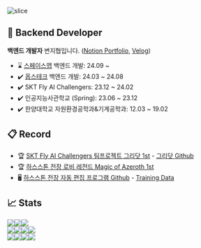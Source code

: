 ![slice](https://capsule-render.vercel.app/api?type=waving&color=auto&height=250&text=RIMGOSU)

## 🚀 Backend Developer

**백엔드 개발자** 변지협입니다. 
([Notion Portfolio](https://eastern-wedelia-243.notion.site/89ec005c7f2442609a0591f28625db7c), [Velog](https://velog.io/@rimgosu/posts)) 

- ⌛ [스페이스맵](https://www.spacemap42.com/) 백엔드 개발: 24.09 ~
- ✔️ [옵스테크](https://opstech.kr/) 백엔드 개발: 24.03 ~ 24.08
- ✔️ SKT Fly AI Challengers: 23.12 ~ 24.02 
- ✔️ 인공지능사관학교 (Spring): 23.06 ~ 23.12
- ✔️ 한양대학교 자원환경공학과&기계공학과: 12.03 ~ 19.02

## 📋 Record

- 🏆 [SKT Fly AI Challengers 팀프로젝트 그리닷 1st](https://www.trendw.kr/news/articleView.html?idxno=10603) - [그리닷 Github](https://github.com/GreeDot/greedot)
- 🏆 [하스스톤 전장 로비 레전드 Magic of Azeroth 1st](https://esports.gg/news/hearthstone/rimgosu-wins-battlegrounds-lobby-legends/)
- 🖥️ [하스스톤 전장 자동 편집 프로그램 Github](https://github.com/rimgosu/autoeditor) - [Training Data](https://github.com/rimgosu/auto-editor-train-backup)

## 📈 Stats

<img src="https://img.shields.io/badge/nestjs-E0234E?style=for-the-badge&logo=nestjs&logoColor=white"><img src="https://img.shields.io/badge/prisma-2D3748?style=for-the-badge&logo=prisma&logoColor=white"><img src="https://img.shields.io/badge/javascript-F7DF1E?style=for-the-badge&logo=javascript&logoColor=white"><br><img src="https://img.shields.io/badge/리눅스마스터1급-FCC624?style=for-the-badge&logo=linux&logoColor=black"><img src="https://img.shields.io/badge/정보처리기사-5B0BB5?style=for-the-badge&logo=semanticscholar&logoColor=white"><img src="https://img.shields.io/badge/컴퓨터활용능력2급-217346?style=for-the-badge&logo=microsoftexcel&logoColor=white"><img src="https://img.shields.io/badge/빅데이터분석기사-632CA6?style=for-the-badge&logo=datadog&logoColor=white"><br><img src="https://img.shields.io/badge/AWS%20Cloud%20Practitioner-232F3E?style=for-the-badge&logo=amazonaws&logoColor=white"><img src="https://img.shields.io/badge/ADsP-D0271D?style=for-the-badge&logo=adp&logoColor=white"><img src="https://img.shields.io/badge/Azure%20AI%20Fundamentals-0078D4?style=for-the-badge&logo=microsoftazure&logoColor=white"><img src="https://img.shields.io/badge/SQLD-4479A1?style=for-the-badge&logo=mysql&logoColor=white">

